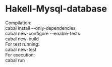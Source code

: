 # Hakell-Mysql-database
Compilation: <br>
cabal install --only-dependencies <br>
cabal new-configure --enable-tests <br>
cabal new-build <br>
For test running: <br>
cabal new-test <br>
For execution: <br>
cabal run <br>

